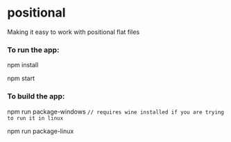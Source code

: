 # positional

  Making it easy to work with positional flat files

### To run the app:

  npm install
  
  npm start

### To build the app:

  npm run package-windows `// requires wine installed if you are trying to run it in linux`
  
  npm run package-linux
